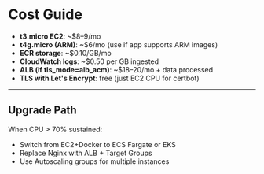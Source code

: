 # Cost Guide

- **t3.micro EC2**: ~$8–9/mo
- **t4g.micro (ARM)**: ~$6/mo (use if app supports ARM images)
- **ECR storage**: ~$0.10/GB/mo
- **CloudWatch logs**: ~$0.50 per GB ingested
- **ALB (if tls_mode=alb_acm)**: ~$18–20/mo + data processed
- **TLS with Let's Encrypt**: free (just EC2 CPU for certbot)

---

## Upgrade Path
When CPU > 70% sustained:
- Switch from EC2+Docker to ECS Fargate or EKS
- Replace Nginx with ALB + Target Groups
- Use Autoscaling groups for multiple instances
